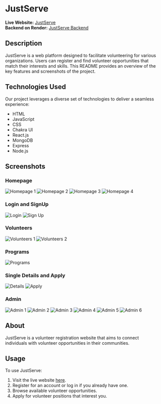 # JustServe

**Live Website:** [JustServe](https://justserve-anshkathpal.vercel.app/)
<br />
**Backend on Render:** [JustServe Backend](https://justserve.onrender.com/)

## Description

JustServe is a web platform designed to facilitate volunteering for various organizations. Users can register and find volunteer opportunities that match their interests and skills. This README provides an overview of the key features and screenshots of the project.

## Technologies Used

Our project leverages a diverse set of technologies to deliver a seamless experience:

- HTML
- JavaScript
- CSS
- Chakra UI
- React.js
- MongoDB
- Express
- Node.js

## Screenshots

### Homepage

![Homepage 1](https://github.com/AnshKathpal/dizzy-vase-3091/assets/115460552/25d8e9f7-4e54-44fd-a1ee-f5d27ead54f1)
![Homepage 2](https://github.com/AnshKathpal/dizzy-vase-3091/assets/115460552/97d666b2-1d00-4f2d-b44f-b3b321955448)
![Homepage 3](https://github.com/AnshKathpal/dizzy-vase-3091/assets/115460552/b2cd06b4-5bca-428e-8edf-c5d24450ea5d)
![Homepage 4](https://github.com/AnshKathpal/dizzy-vase-3091/assets/115460552/189ceb6e-abe6-4749-8ca0-fa521362ef15)

### Login and SignUp

![Login](https://github.com/AnshKathpal/dizzy-vase-3091/assets/115460552/0e7fea4e-0f8d-4ee7-bb25-11260579e4e0)
![Sign Up](https://github.com/AnshKathpal/dizzy-vase-3091/assets/115460552/176e0a0d-9173-4553-92d0-d6541f597a56)

### Volunteers

![Volunteers 1](https://github.com/AnshKathpal/dizzy-vase-3091/assets/115460552/03422fc4-17a3-495b-9a32-3e0cf0d6c51a)
![Volunteers 2](https://github.com/AnshKathpal/dizzy-vase-3091/assets/115460552/f305bb53-c378-4f65-b4f1-983234e6ba1f)

### Programs

![Programs](https://github.com/AnshKathpal/dizzy-vase-3091/assets/115460552/211696a1-bee0-4a67-ac1b-735a4b29f703)

### Single Details and Apply

![Details](https://github.com/AnshKathpal/dizzy-vase-3091/assets/115460552/d8d67f45-c9b1-42a5-bb40-fe5f7fac16ea)
![Apply](https://github.com/AnshKathpal/dizzy-vase-3091/assets/115460552/067c1ee5-8e2a-4d69-8fd4-1137f633a289)

### Admin

![Admin 1](https://github.com/AnshKathpal/dizzy-vase-3091/assets/115460552/d544cd07-81de-484d-b6bd-9016d61cff0f)
![Admin 2](https://github.com/AnshKathpal/dizzy-vase-3091/assets/115460552/acebfa9a-e539-4b4b-9124-55b02974c498)
![Admin 3](https://github.com/AnshKathpal/dizzy-vase-3091/assets/115460552/8d880ec9-7bad-40fe-8042-6391ca3f1026)
![Admin 4](https://github.com/AnshKathpal/dizzy-vase-3091/assets/115460552/5f133106-190f-4f7d-b6b6-295c11e90b0c)
![Admin 5](https://github.com/AnshKathpal/dizzy-vase-3091/assets/115460552/21a08537-5d44-46c0-8da9-5df9c0969b10)
![Admin 6](https://github.com/AnshKathpal/dizzy-vase-3091/assets/115460552/ffc6737b-9866-4b41-a378-cb8682476c21)

## About

JustServe is a volunteer registration website that aims to connect individuals with volunteer opportunities in their communities.

## Usage

To use JustServe:

1. Visit the live website [here](https://justserve-anshkathpal.vercel.app/).
2. Register for an account or log in if you already have one.
3. Browse available volunteer opportunities.
4. Apply for volunteer positions that interest you.
